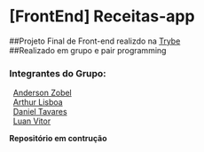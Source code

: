 # [FrontEnd] Receitas-app
##Projeto Final de Front-end realizdo na [Trybe](https://www.betrybe.com/)<br>
##Realizado em grupo e pair programming

### Integrantes do Grupo:

&ensp;[Anderson Zobel](https://github.com/Anderson-Zobel)<br>
&ensp;[Arthur Lisboa](https://github.com/Lisboaarthur)<br>
&ensp;[Daniel Tavares](https://github.com/dev-tavares)<br>
&ensp;[Luan Vitor](https://github.com/LuanVittor)<br>




**Repositório em contrução**
